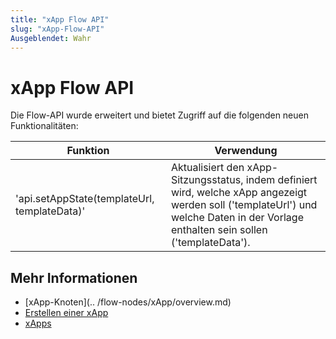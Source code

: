 ```yaml
---
title: "xApp Flow API" 
slug: "xApp-Flow-API" 
Ausgeblendet: Wahr 
---
```


# xApp Flow API

Die Flow-API wurde erweitert und bietet Zugriff auf die folgenden neuen Funktionalitäten:

| Funktion | 	Verwendung |
|----------------------------------------------|--------------------------------------------------------------------------------------------------------------------------------------------------|
| 'api.setAppState(templateUrl, templateData)' | Aktualisiert den xApp-Sitzungsstatus, indem definiert wird, welche xApp angezeigt werden soll ('templateUrl') und welche Daten in der Vorlage enthalten sein sollen ('templateData'). |

## Mehr Informationen

- [xApp-Knoten](.. /flow-nodes/xApp/overview.md)
- [Erstellen einer xApp](build/overview.md)
- [xApps](overview.md)